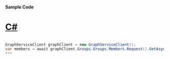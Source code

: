 #### Sample Code
# [C#](#tab/c-sharp)

```C#

GraphServiceClient graphClient = new GraphServiceClient();
var members = await graphClient.Groups.Groups.Members.Request().GetAsync();
*** 

```